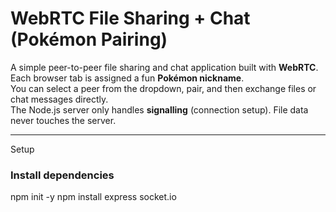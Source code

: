 # WebRTC File Sharing + Chat (Pokémon Pairing)

A simple peer-to-peer file sharing and chat application built with **WebRTC**.  
Each browser tab is assigned a fun **Pokémon nickname**.  
You can select a peer from the dropdown, pair, and then exchange files or chat messages directly.  
The Node.js server only handles **signalling** (connection setup). File data never touches the server.

---

Setup

###  Install dependencies

npm init -y
npm install express socket.io

